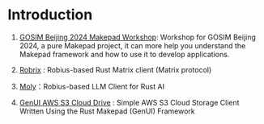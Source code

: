 # Introduction

1. [GOSIM Beijing 2024 Makepad Workshop](https://github.com/Project-Robius-China/makepad_workshop_gosim_beijing): Workshop for GOSIM Beijing 2024, a pure Makepad project, it can more help you understand the Makepad framework and how to use it to develop applications.

2. [Robrix](https://github.com/project-robius/robrix) : Robius-based Rust Matrix client (Matrix protocol)

3. [Moly](https://github.com/moxin-org/moly)：Robius-based LLM Client for Rust AI

4. [GenUI AWS S3 Cloud Drive](https://github.com/Privoce/made_with_GenUI/tree/main/aws_s3_cloud_drive) : Simple AWS S3 Cloud Storage Client Written Using the Rust Makepad (GenUI) Framework
